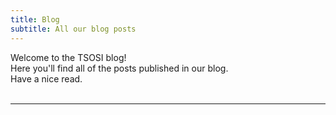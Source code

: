 ```yaml
---
title: Blog
subtitle: All our blog posts
---
```


Welcome to the TSOSI blog!<br>
Here you'll find all of the posts published in our blog.<br>
Have a nice read.
<br><br>

-----